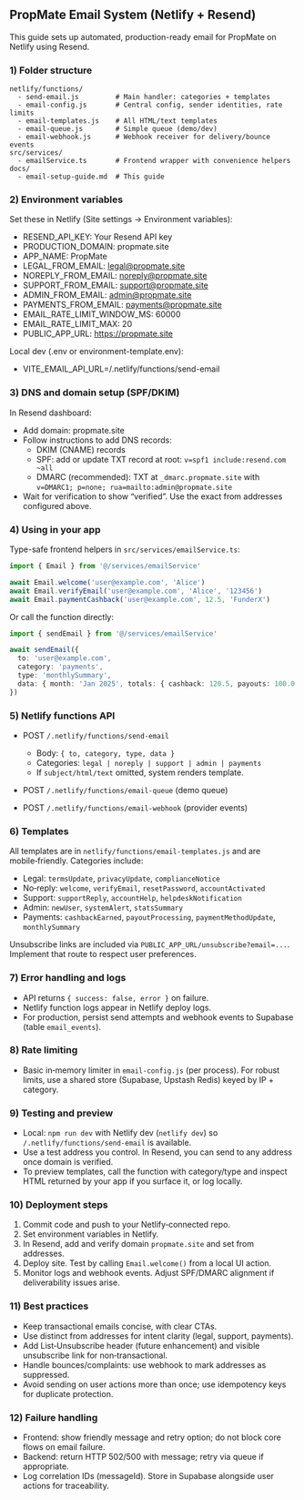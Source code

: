 ## PropMate Email System (Netlify + Resend)

This guide sets up automated, production-ready email for PropMate on Netlify using Resend.

### 1) Folder structure

```
netlify/functions/
  - send-email.js         # Main handler: categories + templates
  - email-config.js       # Central config, sender identities, rate limits
  - email-templates.js    # All HTML/text templates
  - email-queue.js        # Simple queue (demo/dev)
  - email-webhook.js      # Webhook receiver for delivery/bounce events
src/services/
  - emailService.ts       # Frontend wrapper with convenience helpers
docs/
  - email-setup-guide.md  # This guide
```

### 2) Environment variables

Set these in Netlify (Site settings → Environment variables):

- RESEND_API_KEY: Your Resend API key
- PRODUCTION_DOMAIN: propmate.site
- APP_NAME: PropMate
- LEGAL_FROM_EMAIL: legal@propmate.site
- NOREPLY_FROM_EMAIL: noreply@propmate.site
- SUPPORT_FROM_EMAIL: support@propmate.site
- ADMIN_FROM_EMAIL: admin@propmate.site
- PAYMENTS_FROM_EMAIL: payments@propmate.site
- EMAIL_RATE_LIMIT_WINDOW_MS: 60000
- EMAIL_RATE_LIMIT_MAX: 20
- PUBLIC_APP_URL: https://propmate.site

Local dev (.env or environment-template.env):
- VITE_EMAIL_API_URL=/.netlify/functions/send-email

### 3) DNS and domain setup (SPF/DKIM)

In Resend dashboard:
- Add domain: propmate.site
- Follow instructions to add DNS records:
  - DKIM (CNAME) records
  - SPF: add or update TXT record at root: `v=spf1 include:resend.com ~all`
  - DMARC (recommended): TXT at `_dmarc.propmate.site` with `v=DMARC1; p=none; rua=mailto:admin@propmate.site`
- Wait for verification to show “verified”. Use the exact from addresses configured above.

### 4) Using in your app

Type-safe frontend helpers in `src/services/emailService.ts`:

```ts
import { Email } from '@/services/emailService'

await Email.welcome('user@example.com', 'Alice')
await Email.verifyEmail('user@example.com', 'Alice', '123456')
await Email.paymentCashback('user@example.com', 12.5, 'FunderX')
```

Or call the function directly:

```ts
import { sendEmail } from '@/services/emailService'

await sendEmail({
  to: 'user@example.com',
  category: 'payments',
  type: 'monthlySummary',
  data: { month: 'Jan 2025', totals: { cashback: 120.5, payouts: 100.0 } }
})
```

### 5) Netlify functions API

- POST `/.netlify/functions/send-email`
  - Body: `{ to, category, type, data }`
  - Categories: `legal | noreply | support | admin | payments`
  - If `subject/html/text` omitted, system renders template.

- POST `/.netlify/functions/email-queue` (demo queue)
- POST `/.netlify/functions/email-webhook` (provider events)

### 6) Templates

All templates are in `netlify/functions/email-templates.js` and are mobile‑friendly.
Categories include:
- Legal: `termsUpdate`, `privacyUpdate`, `complianceNotice`
- No‑reply: `welcome`, `verifyEmail`, `resetPassword`, `accountActivated`
- Support: `supportReply`, `accountHelp`, `helpdeskNotification`
- Admin: `newUser`, `systemAlert`, `statsSummary`
- Payments: `cashbackEarned`, `payoutProcessing`, `paymentMethodUpdate`, `monthlySummary`

Unsubscribe links are included via `PUBLIC_APP_URL/unsubscribe?email=...`. Implement that route to respect user preferences.

### 7) Error handling and logs

- API returns `{ success: false, error }` on failure.
- Netlify function logs appear in Netlify deploy logs.
- For production, persist send attempts and webhook events to Supabase (table `email_events`).

### 8) Rate limiting

- Basic in‑memory limiter in `email-config.js` (per process). For robust limits, use a shared store (Supabase, Upstash Redis) keyed by IP + category.

### 9) Testing and preview

- Local: `npm run dev` with Netlify dev (`netlify dev`) so `/.netlify/functions/send-email` is available.
- Use a test address you control. In Resend, you can send to any address once domain is verified.
- To preview templates, call the function with category/type and inspect HTML returned by your app if you surface it, or log locally.

### 10) Deployment steps

1. Commit code and push to your Netlify‑connected repo.
2. Set environment variables in Netlify.
3. In Resend, add and verify domain `propmate.site` and set from addresses.
4. Deploy site. Test by calling `Email.welcome()` from a local UI action.
5. Monitor logs and webhook events. Adjust SPF/DMARC alignment if deliverability issues arise.

### 11) Best practices

- Keep transactional emails concise, with clear CTAs.
- Use distinct from addresses for intent clarity (legal, support, payments).
- Add List‑Unsubscribe header (future enhancement) and visible unsubscribe link for non‑transactional.
- Handle bounces/complaints: use webhook to mark addresses as suppressed.
- Avoid sending on user actions more than once; use idempotency keys for duplicate protection.

### 12) Failure handling

- Frontend: show friendly message and retry option; do not block core flows on email failure.
- Backend: return HTTP 502/500 with message; retry via queue if appropriate.
- Log correlation IDs (messageId). Store in Supabase alongside user actions for traceability.


